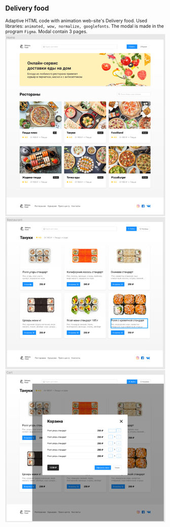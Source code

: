 ## Delivery food
Adaptive HTML code with animation web-site's Delivery food. Used libraries: `animated, wow, normalize, googlefonts`. 
The modal is made in the program `Figma`. Modal contain 3 pages.
![Home-page](https://github.com/JustAnya/Delivery-food/blob/master/screenshots/Home_page.PNG)
![Reastauren](https://github.com/JustAnya/Delivery-food/blob/master/screenshots/Restaurant.PNG)
![Cart](https://github.com/JustAnya/Delivery-food/blob/master/screenshots/Cart.PNG)
